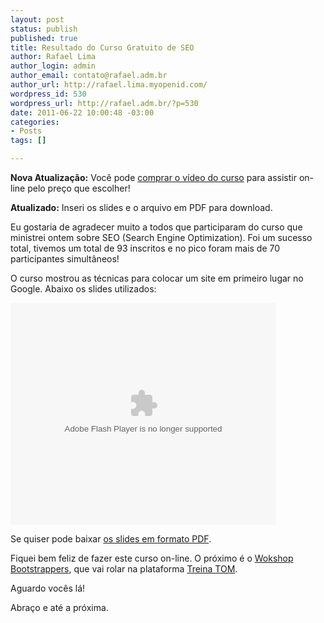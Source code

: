 ```yaml
--- 
layout: post
status: publish
published: true
title: Resultado do Curso Gratuito de SEO
author: Rafael Lima
author_login: admin
author_email: contato@rafael.adm.br
author_url: http://rafael.lima.myopenid.com/
wordpress_id: 530
wordpress_url: http://rafael.adm.br/?p=530
date: 2011-06-22 10:00:48 -03:00
categories: 
- Posts
tags: []

---
```

<strong>Nova Atualização:</strong> Você pode <a href="https://ecommerce.bielsystems.com.br/checkout/curso-seo">comprar o vídeo do curso</a> para assistir on-line pelo preço que escolher!

<strong>Atualizado:</strong> Inseri os slides e o arquivo em PDF para download.

Eu gostaria de agradecer muito a todos que participaram do curso que ministrei ontem sobre SEO (Search Engine Optimization). Foi um sucesso total, tivemos um total de 93 inscritos e no pico foram mais de 70 participantes simultâneos!

O curso mostrou as técnicas para colocar um site em primeiro lugar no Google. Abaixo os slides utilizados:

<object id="__sse8395542" width="425" height="355"><param name="movie" value="http://static.slidesharecdn.com/swf/ssplayer2.swf?doc=seo-110622235047-phpapp02&stripped_title=seo-colocando-um-site-em-primeiro-lugar-no-google&userName=rafael_lima" /><param name="allowFullScreen" value="true"/><param name="allowScriptAccess" value="always"/><embed name="__sse8395542" src="http://static.slidesharecdn.com/swf/ssplayer2.swf?doc=seo-110622235047-phpapp02&stripped_title=seo-colocando-um-site-em-primeiro-lugar-no-google&userName=rafael_lima" type="application/x-shockwave-flash" allowscriptaccess="always" allowfullscreen="true" width="425" height="355"></embed></object>

Se quiser pode baixar <a href="http://rafael.adm.br/wp-content/uploads/2011/06/SEO.pdf">os slides em formato PDF</a>.

Fiquei bem feliz de fazer este curso on-line. O próximo é o <a href="http://www.bootstrappers.com.br/workshop/">Wokshop Bootstrappers</a>, que vai rolar na plataforma <a href="http://www.treinatom.com.br/pt/">Treina TOM</a>.

Aguardo vocês lá!

Abraço e até a próxima.
